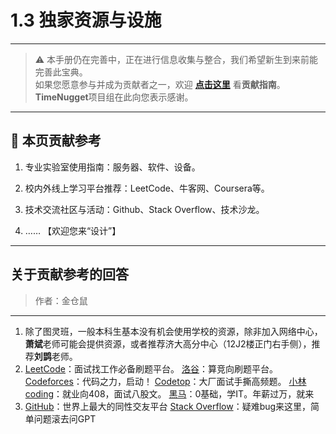 # 1.3 独家资源与设施

---

> ⚠️ 本手册仍在完善中，正在进行信息收集与整合，我们希望新生到来前能完善此宝典。  
> 如果您愿意参与并成为贡献者之一，欢迎 **[点击这里](/CONTRIBUTING)** 看**贡献指南**。  
> **TimeNugget**项目组在此向您表示感谢。  

---

## 📌 本页贡献参考

1. 专业实验室使用指南：服务器、软件、设备。

2. 校内外线上学习平台推荐：LeetCode、牛客网、Coursera等。

3. 技术交流社区与活动：Github、Stack Overflow、技术沙龙。

4. ……  【欢迎您来“设计”】

---

## 关于贡献参考的回答

> 作者：金仓鼠

---

1. 除了图灵班，一般本科生基本没有机会使用学校的资源，除非加入网络中心，**萧斌**老师可能会提供资源，或者推荐济大高分中心（12J2楼正门右手侧），推荐**刘鹍**老师。
2. [LeetCode](https://leetcode.cn/)：面试找工作必备刷题平台。
   [洛谷](https://www.luogu.com.cn/)：算竞向刷题平台。
   [Codeforces](https://codeforces.com/)：代码之力，启动！
   [Codetop](codetop.cc/)：大厂面试手撕高频题。
   [小林coding](https://www.xiaolincoding.com/)：就业向408，面试八股文。
   [黑马](https://space.bilibili.com/37974444)：0基础，学IT。年薪过万，就来
3. [GitHub](https://github.com/)：世界上最大的同性交友平台
   [Stack Overflow](https://stackoverflow.com/questions)：疑难bug来这里，简单问题滚去问GPT
